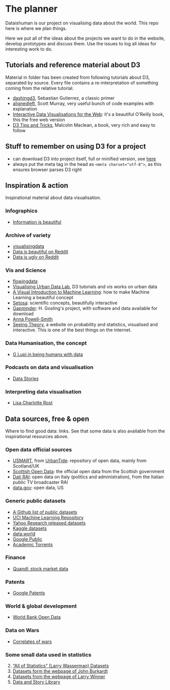 # The planner

Dataishuman is our project on visualising data about the world. This repo here is where we plan things.

Here we put all of the ideas about the projects we want to do in the website, develop prototypes and discuss them. Use the issues to log all ideas for interesting work to do.

## Tutorials and reference material about D3

Material in folder has been created from following tutorials about D3, separated by source. Every file contains a re-interpretation of something coming from the relative tutorial.

* [dashingd3](https://www.dashingd3js.com/table-of-contents), Sebastian Gutierrez, a classic primer 
* [alignedleft](http://alignedleft.com/tutorials/d3), Scott Murray, very useful bunch of code examples with explanation
* [Interactive Data Visualisations for the Web](http://chimera.labs.oreilly.com/books/1230000000345/index.html): it's a beautiful O'Reilly book, this the free web version
* [D3 Tips and Tricks](https://leanpub.com/D3-Tips-and-Tricks/read), Malcolm Maclean, a book, very rich and easy to follow


## Stuff to remember on using D3 for a project

* can download D3 into project itself, full or minified version, see [here](http://chimera.labs.oreilly.com/books/1230000000345/ch04.html)
* always put the meta tag in the head as `<meta charset="utf-8">`, as this ensures browser parses D3 right

## Inspiration & action

Inspirational material about data visualisation.

### Infographics

* [Information is beautiful](http://www.informationisbeautiful.net)

### Archive of variety

* [visualisingdata](http://www.visualisingdata.com)
* [Data is beautiful on Reddit](https://www.reddit.com/r/dataisbeautiful/)
* [Data is ugly on Reddit](https://www.reddit.com/r/dataisugly/)

### Vis and Science

* [flowingdata](http://flowingdata.com)
* [Visualising Urban Data Lab](http://vudlab.com/#/), D3 tutorials and vis works on urban data
* [A Visual Introduction to Machine Learning](http://www.r2d3.us/visual-intro-to-machine-learning-part-1/): how to make Machine Learning a beautiful concept
* [Setosa](http://setosa.io/#/): scientific concepts, beautifully interactive
* [Gapminder](http://www.gapminder.org): H. Gosling's project, with software and data available for download
* [Anna Powell-Smith](https://anna.ps)
* [Seeing Theory](http://students.brown.edu/seeing-theory/index.html), a website on probability and statistics, visualised and interactive. This is one of the best things on the internet.

### Data Humanisation, the concept

* [G Lupi in being humans with data](https://www.ted.com/talks/giorgia_lupi_how_we_can_find_ourselves_in_data#t-661597)

### Podcasts on data and visualisation

* [Data Stories](http://datastori.es)

### Interpreting data visualisation

* [Lisa Charlotte Rost](https://lisacharlotterost.github.io)

## Data sources, free & open

Where to find good data: links. See that some data is also available from the inspirational resources above.

### Open data official sources

* [USMART](https://usmart.io/#/), from [UrbanTide](https://urbantide.com): repository of open data, mainly from Scotland/UK
* [Scottish Open Data](http://statistics.gov.scot): the official open data from the Scottish government
* [Dati RAI](http://dati.rai.it): open data on Italy (politics and administration), from the Italian public TV broadcaster RAI
* [data.gov](https://data.gov.uk): open data, US

### Generic public datasets

* [A Github list of public datasets](https://github.com/caesar0301/awesome-public-datasets)
* [UCI Machine Learning Repository](http://archive.ics.uci.edu/ml/)
* [Yahoo Research released datasets](https://webscope.sandbox.yahoo.com)
* [Kaggle datasets](https://www.kaggle.com/datasets)
* [data.world](https://data.world)
* [Google Public](https://www.google.com/publicdata/directory)
* [Academic Torrents](http://academictorrents.com)

### Finance

* [Quandl: stock market data](https://www.quandl.com)

### Patents

* [Google Patents](https://patents.google.com)

### World & global development

* [World Bank Open Data](http://data.worldbank.org)

### Data on Wars

* [Correlates of wars](http://www.correlatesofwar.org/data-sets/COW-war)


### Some small data used in statistics

2. [“All of Statistics” (Larry Wasserman) Datasets](http://www.stat.cmu.edu/~larry/all-of-statistics/=data/)
3. [Datasets form the webpage of John Burkardt](http://people.sc.fsu.edu/~jburkardt/datasets/datasets.html)
4. [Datasets from the webpage of Larry Winner](http://www.stat.ufl.edu/~winner/datasets.html)
5. [Data and Story Library](http://lib.stat.cmu.edu/DASL/)

